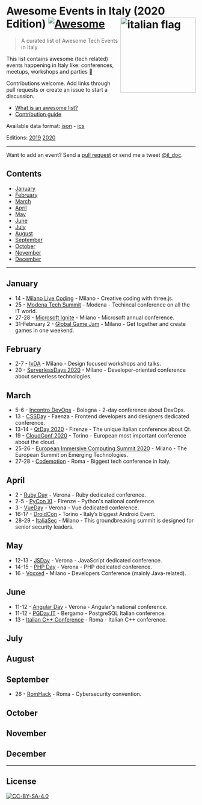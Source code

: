 # Awesome Events in Italy (2020 Edition) [![Awesome](https://awesome.re/badge.svg)](https://awesome.re) [<img src="https://upload.wikimedia.org/wikipedia/en/thumb/0/03/Flag_of_Italy.svg/1200px-Flag_of_Italy.svg.png" width="200" align="right" alt="italian flag">](https://github.com/ildoc/awesome-italy-events#readme)

> A curated list of Awesome Tech Events in Italy

This list contains awesome (tech related) events happening in Italy like: conferences, meetups, workshops and parties 🎉 

Contributions welcome. Add links through pull requests or create an issue to start a discussion.
- [What is an awesome list?](https://github.com/sindresorhus/awesome)
- [Contribution guide](contributing.md)

Available data format: [json](data/2020.json) - [ics](data/2020.ics)

Editions: [2019](README.md) [2020](2020.md)

---

Want to add an event? Send a [pull request](contributing.md) or send me a tweet [@il_doc](https://twitter.com/il_doc).

## Contents
- [January](#january)
- [February](#february)
- [March](#march)
- [April](#april)
- [May](#may)
- [June](#june)
- [July](#july)
- [August](#august)
- [September](#september)
- [October](#october)
- [November](#november)
- [December](#december)

---

## January
- 14 - [Milano Live Coding](https://www.eventbrite.it/e/biglietti-milano-live-coding-14-gennaio-2020-87088150001) - Milano - Creative coding with three.js.
- 25 - [Modena Tech Summit](https://www.modenatechsummit.it/) - Modena - Techincal conference on all the IT world.
- 27-28 - [Microsoft Ignite](https://www.microsoft.com/en-us/ignite) - Milano - Microsoft annual conference.
- 31-February 2 - [Global Game Jam](https://globalgamejam.org/) - Milano - Get together and create games in one weekend.

## February
- 2-7 - [IxDA](https://interaction20.ixda.org/) - Milano - Design focused workshops and talks.
- 20 - [ServerlessDays 2020](https://rome.serverlessdays.io/) - Milano - Developer-oriented conference about serverless technologies.

## March
- 5-6 - [Incontro DevOps](https://2020.incontrodevops.it/) - Bologna - 2-day conference about DevOps.
- 13 - [CSSDay](https://2020.cssday.it/) - Faenza - Frontend developers and designers dedicated conference.
- 13-14 - [QtDay 2020](https://www.qtday.it/) - Firenze - The unique Italian conference about Qt.
- 19 - [CloudConf 2020](https://2020.cloudconf.it/) - Torino - European most important conference about the cloud.
- 25-26 - [European Immersive Computing Summit 2020](https://eicsummit.com/) - Milano - The European Summit on Emerging Technologies.
- 27-28 - [Codemotion](https://events.codemotion.com/conferences/rome/2020/) - Roma - Biggest tech conference in Italy.

## April
- 2 - [Ruby Day](https://2020.rubyday.it/) - Verona - Ruby dedicated conference.
- 2-5 - [PyCon XI](https://www.pycon.it/) - Firenze - Python's national conference.
- 3 - [VueDay](https://2020.vueday.it/) - Verona - Vue dedicated conference.
- 16-17 - [DroidCon](https://it.droidcon.com/2020/it) - Torino - Italy’s biggest Android Event.
- 28-29 - [ItaliaSec](https://cyberseries.io/italiasec/) - Milano - This groundbreaking summit is designed for senior security leaders.

## May
- 12-13 - [JSDay](https://2020.jsday.it/) - Verona - JavaScript dedicated conference.
- 14-15 - [PHP Day](https://2020.phpday.it/) - Verona - PHP dedicated conference.
- 16 - [Voxxed](https://voxxeddays.com/milan/) - Milano - Developers Conference (mainly Java-related).

## June
- 11-12 - [Angular Day](https://2020.angularday.it/) - Verona - Angular's national conference.
- 11-12 - [PGDay.IT](https://2020.pgday.it) - Bergamo - PostgreSQL Italian conference.
- 13 - [Italian C++ Conference](https://www.italiancpp.org/event/itcppcon20/) - Roma - Italian C++ conference.

## July

## August

## September
- 26 - [RomHack](https://www.romhack.io/) - Roma - Cybersecurity convention.

## October

## November

## December

---

## License
[![CC-BY-SA-4.0](https://upload.wikimedia.org/wikipedia/commons/d/d0/CC-BY-SA_icon.svg)](http://creativecommons.org/licenses/by-sa/4.0/)
